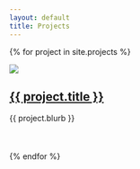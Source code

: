 ```yaml
---
layout: default
title: Projects
---
```

{% for project in site.projects %}
<div style="display:block;height:155px">
  <a href="{{ project.url }}"><img src="{{project.thumbnail}}" class="left thumbnail"/></a>
  <h2>
    <a href="{{ project.url }}">{{ project.title }}</a>
  </h2>
  <p>{{ project.blurb }}</p>
  <br/>
</div>
{% endfor %}
